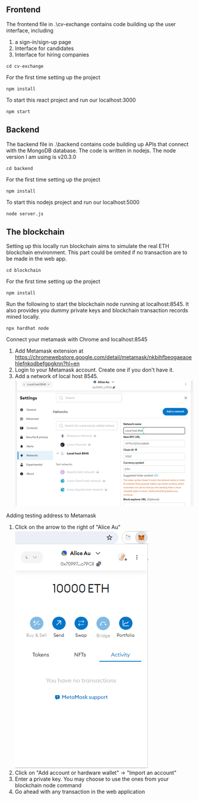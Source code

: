## Frontend

The frontend file in .\cv-exchange contains code building up the user interface, including

1. a sign-in/sign-up page
2. Interface for candidates
3. Interface for hiring companies

```
cd cv-exchange
```


For the first time setting up the project
```
npm install
```

To start this react project and run our localhost:3000
```
npm start
```


## Backend

The backend file in .\backend contains code building up APIs that connect with the MongoDB database. The code is written in nodejs. The node version I am using is v20.3.0

```
cd backend
```


For the first time setting up the project
```
npm install
```

To start this nodejs project and run our localhost:5000
```
node server.js
```


## The blockchain

Setting up this locally run blockchain aims to simulate the real ETH blockchain environment. This part could be omited if no transaction are to be made in the web app.

```
cd blockchain
```


For the first time setting up the project
```
npm install
```


Run the following to start the blockchain node running at localhost:8545. It also provides you dummy private keys and blockchain transaction records mined locally. 
```
npx hardhat node
```

Connect your metamask with Chrome and localhost:8545
1. Add Metamask extension at https://chromewebstore.google.com/detail/metamask/nkbihfbeogaeaoehlefnkodbefgpgknn?hl=en
2. Login to your Metamask account. Create one if you don't have it.
3. Add a network of local host 8545.
![Adding local host 8545 to the list of networks in Metamask](network-setup.png)

Adding testing address to Metamask
1. Click on the arrow to the right of "Alice Au"
![Metamask page](metamask-popup.png)
2. Click on "Add account or hardware wallet" -> "Import an account"
3. Enter a private key. You may choose to use the ones from your blockchain node command
4. Go ahead with any transaction in the web application